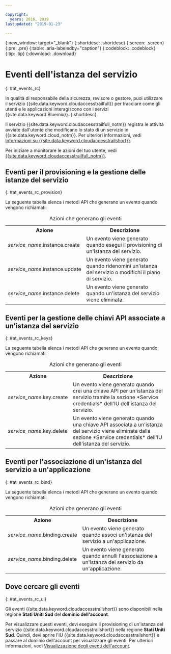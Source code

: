 ```yaml
---

copyright:
  years: 2016, 2019
lastupdated: "2019-01-23"

---
```


{:new_window: target="_blank"}
{:shortdesc: .shortdesc}
{:screen: .screen}
{:pre: .pre}
{:table: .aria-labeledby="caption"}
{:codeblock: .codeblock}
{:tip: .tip}
{:download: .download}


# Eventi dell'istanza del servizio  
{: #at_events_rc}

In qualità di responsabile della sicurezza, revisore o gestore, puoi utilizzare il servizio {{site.data.keyword.cloudaccesstrailfull}} per tracciare come gli utenti e le applicazioni interagiscono con i servizi {{site.data.keyword.Bluemix}}. 
{:shortdesc}

Il servizio {{site.data.keyword.cloudaccesstrailfull_notm}} registra le attività avviate dall'utente che modificano lo stato di un servizio in {{site.data.keyword.cloud_notm}}. Per ulteriori informazioni, vedi [Informazioni su {{site.data.keyword.cloudaccesstrailshort}}](/docs/services/cloud-activity-tracker/activity_tracker_ov.html#activity_tracker_ov ).

Per iniziare a monitorare le azioni del tuo utente, vedi [{{site.data.keyword.cloudaccesstrailfull_notm}}](/docs/services/cloud-activity-tracker/index.html#getting-started-with-cla). 

## Eventi per il provisioning e la gestione delle istanze del servizio
{: #at_events_rc_provision}

La seguente tabella elenca i metodi API che generano un evento quando vengono richiamati:

<table>
  <caption>Azioni che generano gli eventi</caption>
  <tr>
    <th>Azione</th>
	  <th>Descrizione</th>
  </tr>
  <tr>
    <td><i>service_name</i>.instance.create</td>
	  <td>Un evento viene generato quando esegui il provisioning di un'istanza del servizio.</td>
  </tr>
  <tr>
    <td><i>service_name</i>.instance.update</td>
	  <td>Un evento viene generato quando ridenomini un'istanza del servizio o modifichi il piano di servizio.</td>
  </tr>
  <tr>
    <td><i>service_name</i>.instance.delete</td>
	  <td>Un evento viene generato quando un'istanza del servizio viene eliminata.</td>
  </tr>
</table>


##  Eventi per la gestione delle chiavi API associate a un'istanza del servizio
{: #at_events_rc_keys}

La seguente tabella elenca i metodi API che generano un evento quando vengono richiamati:

<table>
  <caption>Azioni che generano gli eventi</caption>
  <tr>
    <th>Azione</th>
	  <th>Descrizione</th>
  </tr>
  <tr>
    <td><i>service_name</i>.key.create</td>
	  <td>Un evento viene generato quando crei una chiave API per un'istanza del servizio tramite la sezione *Service credentials* dell'IU dell'istanza del servizio.</td>
  </tr>
  <tr>
    <td><i>service_name</i>.key.delete</td>
	  <td>Un evento viene generato quando una chiave API associata a un'istanza del servizio viene eliminata dalla sezione *Service credentials* dell'IU dell'istanza del servizio.</td>
  </tr>
</table>

##  Eventi per l'associazione di un'istanza del servizio a un'applicazione
{: #at_events_rc_bind}

La seguente tabella elenca i metodi API che generano un evento quando vengono richiamati:

<table>
  <caption>Azioni che generano gli eventi</caption>
  <tr>
    <th>Azione</th>
	  <th>Descrizione</th>
  </tr>
  <tr>
    <td><i>service_name</i>.binding.create</td>
	  <td>Un evento viene generato quando associ un'istanza del servizio a un'applicazione.</td>
  </tr>
  <tr>
    <td><i>service_name</i>.binding.delete</td>
	  <td>Un evento viene generato quando annulli l'associazione a un'istanza del servizio da un'applicazione.</td>
  </tr>
</table>




## Dove cercare gli eventi
{: #at_events_rc_ui}

Gli eventi {{site.data.keyword.cloudaccesstrailshort}} sono disponibili nella regione **Stati Uniti Sud** del **dominio dell'account**.

Per visualizzare questi eventi, devi eseguire il provisioning di un'istanza del servizio {{site.data.keyword.cloudaccesstrailshort}} nella regione **Stati Uniti Sud**. Quindi, devi aprire l'IU {{site.data.keyword.cloudaccesstrailshort}} e passare al dominio dell'account per visualizzare gli eventi. Per ulteriori informazioni, vedi [Visualizzazione degli eventi dell'account](/docs/services/cloud-activity-tracker/how-to/manage-events-ui/viewing_events.html#view_acc_events_account_events).


